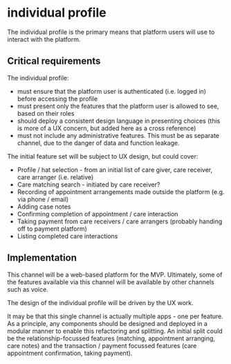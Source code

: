 # individual profile

The individual profile is the primary means that platform users will use to interact with the platform. 

## Critical requirements

The individual profile:

* must ensure that the platform user is authenticated \(i.e. logged in\) before accessing the profile
* must present only the features that the platform user is allowed to see, based on their roles
* should deploy a consistent design language in presenting choices \(this is more of a UX concern, but added here as a cross reference\)
* must not include any administrative features. This must be as separate channel, due to the danger of data and function leakage.

The initial feature set will be subject to UX design, but could cover:

* Profile / hat selection - from an initial list of care giver, care receiver, care arranger \(i.e. relative\)
* Care matching search - initiated by care receiver?
* Recording of appointment arrangements made outside the platform \(e.g. via phone / email\)
* Adding case notes
* Confirming completion of appointment / care interaction
* Taking payment from care receivers / care arrangers \(probably handing off to payment platform\)
* Listing completed care interactions

## Implementation

This channel will be a web-based platform for the MVP. Ultimately, some of the features available via this channel will be available by other channels such as voice.

The design of the individual profile will be driven by the UX work.

It may be that this single channel is actually multiple apps - one per feature. As a principle, any components should be designed and deployed in a modular manner to enable this refactoring and splitting. An initial split could be the relationship-focussed features \(matching, appointment arranging, care notes\) and the transaction / payment focussed features \(care appointment confirmation, taking payment\).

